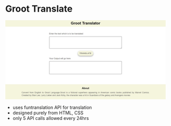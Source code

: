 # Groot Translate

![app preview](img/groot.jpg)

- uses funtranslation API for translation
- designed purely from HTML, CSS
- only 5 API calls allowed every 24hrs
